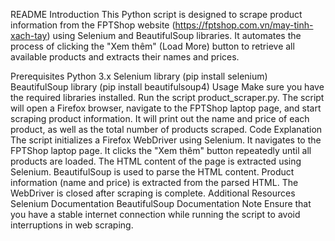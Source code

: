 README
Introduction
This Python script is designed to scrape product information from the FPTShop website (https://fptshop.com.vn/may-tinh-xach-tay) using Selenium and BeautifulSoup libraries. It automates the process of clicking the "Xem thêm" (Load More) button to retrieve all available products and extracts their names and prices.

Prerequisites
Python 3.x
Selenium library (pip install selenium)
BeautifulSoup library (pip install beautifulsoup4)
Usage
Make sure you have the required libraries installed.
Run the script product_scraper.py.
The script will open a Firefox browser, navigate to the FPTShop laptop page, and start scraping product information.
It will print out the name and price of each product, as well as the total number of products scraped.
Code Explanation
The script initializes a Firefox WebDriver using Selenium.
It navigates to the FPTShop laptop page.
It clicks the "Xem thêm" button repeatedly until all products are loaded.
The HTML content of the page is extracted using Selenium.
BeautifulSoup is used to parse the HTML content.
Product information (name and price) is extracted from the parsed HTML.
The WebDriver is closed after scraping is complete.
Additional Resources
Selenium Documentation
BeautifulSoup Documentation
Note
Ensure that you have a stable internet connection while running the script to avoid interruptions in web scraping.
